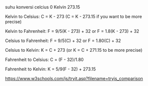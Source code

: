 suhu konversi
celcius 0
Kelvin 273.15


Kelvin to Celsius: C = K - 273 (C = K - 273.15 if you want to be more precise)

Kelvin to Fahrenheit: F = 9/5(K - 273) + 32 or F = 1.8(K - 273) + 32

Celsius to Fahrenheit: F = 9/5(C) + 32 or F = 1.80(C) + 32

Celsius to Kelvin: K = C + 273 (or K = C + 271.15 to be more precise)

Fahrenheit to Celsius: C = (F - 32)/1.80

Fahrenheit to Kelvin: K = 5/9(F - 32) + 273.15

https://www.w3schools.com/js/tryit.asp?filename=tryjs_comparison
